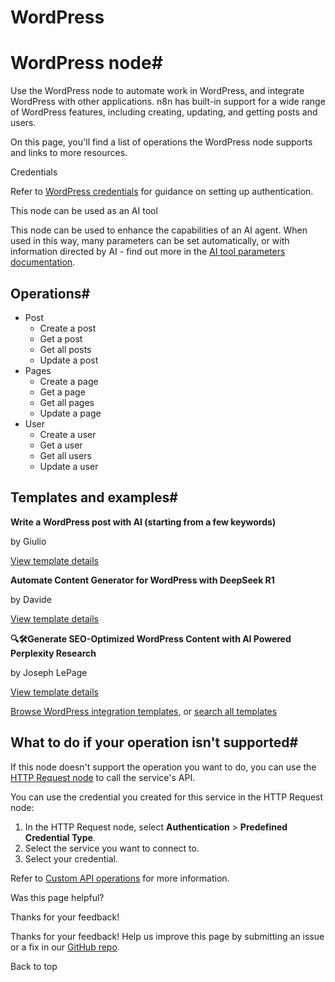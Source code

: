 # WordPress

[ ](https://github.com/n8n-io/n8n-docs/edit/main/docs/integrations/builtin/app-nodes/n8n-nodes-base.wordpress.md "Edit this page")

# WordPress node#

Use the WordPress node to automate work in WordPress, and integrate WordPress with other applications. n8n has built-in support for a wide range of WordPress features, including creating, updating, and getting posts and users.

On this page, you'll find a list of operations the WordPress node supports and links to more resources.

Credentials

Refer to [WordPress credentials](../../credentials/wordpress/) for guidance on setting up authentication. 

This node can be used as an AI tool

This node can be used to enhance the capabilities of an AI agent. When used in this way, many parameters can be set automatically, or with information directed by AI - find out more in the [AI tool parameters documentation](../../../../advanced-ai/examples/using-the-fromai-function/).

## Operations#

  * Post
    * Create a post
    * Get a post
    * Get all posts
    * Update a post
  * Pages
    * Create a page
    * Get a page
    * Get all pages
    * Update a page
  * User
    * Create a user
    * Get a user
    * Get all users
    * Update a user



## Templates and examples#

**Write a WordPress post with AI (starting from a few keywords)**

by Giulio

[View template details](https://n8n.io/workflows/2187-write-a-wordpress-post-with-ai-starting-from-a-few-keywords/)

**Automate Content Generator for WordPress with DeepSeek R1**

by Davide

[View template details](https://n8n.io/workflows/2813-automate-content-generator-for-wordpress-with-deepseek-r1/)

**🔍🛠️Generate SEO-Optimized WordPress Content with AI Powered Perplexity Research**

by Joseph LePage

[View template details](https://n8n.io/workflows/3291-generate-seo-optimized-wordpress-content-with-ai-powered-perplexity-research/)

[Browse WordPress integration templates](https://n8n.io/integrations/wordpress/), or [search all templates](https://n8n.io/workflows/)

## What to do if your operation isn't supported#

If this node doesn't support the operation you want to do, you can use the [HTTP Request node](../../core-nodes/n8n-nodes-base.httprequest/) to call the service's API.

You can use the credential you created for this service in the HTTP Request node: 

  1. In the HTTP Request node, select **Authentication** > **Predefined Credential Type**.
  2. Select the service you want to connect to.
  3. Select your credential.



Refer to [Custom API operations](../../../custom-operations/) for more information.

Was this page helpful? 

Thanks for your feedback! 

Thanks for your feedback! Help us improve this page by submitting an issue or a fix in our [GitHub repo](https://github.com/n8n-io/n8n-docs). 

Back to top 

